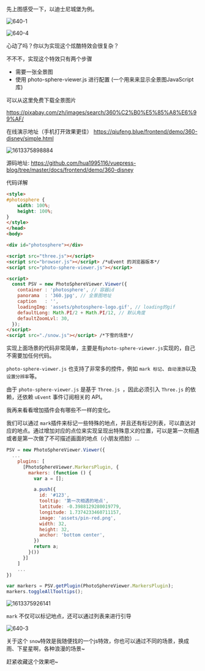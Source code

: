 
先上图感受一下，以迪士尼城堡为例。

![640-1](https://s3.qiufengh.com/blog/640-1.gif)

![640-4](https://s3.qiufengh.com/blog/640-4.gif?imageView2/0/q/75|watermark/1/image/aHR0cHM6Ly9zMy5xaXVmZW5naC5jb20vd2F0ZXJtYXJrL3dhdGVybWFyay5wbmc=/dissolve/50/gravity/SouthEast/dx/0/dy/0)

心动了吗？你以为实现这个炫酷特效会很复杂？

不不不，实现这个特效只有两个步骤

- 需要一张全景图
- 使用 photo-sphere-viewer.js 进行配置 (一个用来来显示全景图JavaScript库)


可以从这里免费下载全景图片

https://pixabay.com/zh/images/search/360%C2%B0%E5%85%A8%E6%99%AF/

在线演示地址（手机打开效果更佳） https://qiufeng.blue/frontend/demo/360-disney/simple.html

![1613375898884](https://s3.qiufengh.com/blog/1613375898884.jpg?imageView2/0/q/75|watermark/1/image/aHR0cHM6Ly9zMy5xaXVmZW5naC5jb20vd2F0ZXJtYXJrL3dhdGVybWFyay5wbmc=/dissolve/50/gravity/SouthEast/dx/0/dy/0)

源码地址: https://github.com/hua1995116/vuepress-blog/tree/master/docs/frontend/demo/360-disney

代码详解

```html
<style>
#photosphere {
	width: 100%;
	height: 100%;
}
</style>
</head>
<body>

<div id="photosphere"></div>

<script src="three.js"></script>
<script src="browser.js"></script> /*uEvent 的浏览器版本*/
<script src="photo-sphere-viewer.js"></script>

<script>
  const PSV = new PhotoSphereViewer.Viewer({
    container : 'photosphere', // 容器id
    panorama  : '360.jpg', // 全景图地址
    caption   : '',
    loadingImg: 'assets/photosphere-logo.gif', // loading的gif
    defaultLong: Math.PI/2 + Math.PI/12, // 默认角度
    defaultZoomLvl: 30,
  });
</script>
<script src="./snow.js"></script> /*下雪的场景*/
```

实现上面场景的代码非常简单，主要是有`photo-sphere-viewer.js`实现的，自己不需要加任何代码。

`photo-sphere-viewer.js` 也支持了非常多的控件，例如 `mark 标记`、`自动漫游`以及`设置分辨率`等。

由于 `photo-sphere-viewer.js` 是基于 `Three.js `，因此必须引入 `Three.js` 的依赖，还依赖 `uEvent` 事件订阅相关的 API。

我再来看看增加插件会有哪些不一样的变化。

我们可以通过 `mark`插件来标记一些特殊的地点，并且还有标记列表，可以直达对应的地点。通过增加对应的点位来实现呈现出特殊意义的位置，可以是第一次相遇或者是第一次做了不可描述画面的地点（小朋友捂脸）...

```js
PSV = new PhotoSphereViewer.Viewer({
  ...
	plugins: [
      [PhotoSphereViewer.MarkersPlugin, {
        markers: (function () {
          var a = [];

          a.push({
            id: '#123',
            tooltip: '第一次相遇的地点',
            latitude: -0.3988129280019779,
            longitude: 1.7374233460711157,
            image: 'assets/pin-red.png',
            width: 32,
            height: 32,
            anchor: 'bottom center',
          })
          return a;
        }())
      }]
	]
	...
})

var markers = PSV.getPlugin(PhotoSphereViewer.MarkersPlugin);
markers.toggleAllTooltips();
```

![1613375926141](https://s3.qiufengh.com/blog/1613375926141.jpg)

`mark` 不仅可以标记地点，还可以通过列表来进行引导

![640-3](https://s3.qiufengh.com/blog/640-3.gif?imageView2/0/q/75|watermark/1/image/aHR0cHM6Ly9zMy5xaXVmZW5naC5jb20vd2F0ZXJtYXJrL3dhdGVybWFyay5wbmc=/dissolve/50/gravity/SouthEast/dx/0/dy/0)

关于这个 `snow`特效是我随便找的一个js特效，你也可以通过不同的场景，换成雨、下星星啊，各种浪漫的场景~

赶紧收藏这个效果吧~ 

